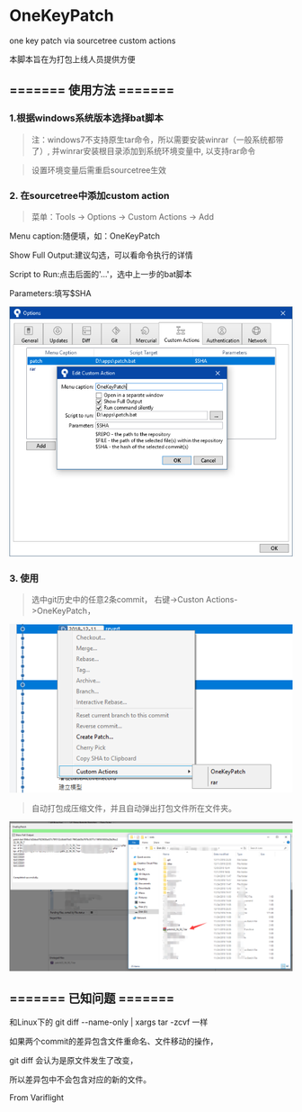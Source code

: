 # OneKeyPatch
one key patch via sourcetree custom actions

本脚本旨在为打包上线人员提供方便


## ======= 使用方法 =======

### 1.根据windows系统版本选择bat脚本

> 注：windows7不支持原生tar命令，所以需要安装winrar（一般系统都带了）,
并winrar安装根目录添加到系统环境变量中,
以支持rar命令

> 设置环境变量后需重启sourcetree生效

### 2. 在sourcetree中添加custom action

> 菜单：Tools -> Options -> Custom Actions -> Add

Menu caption:随便填，如：OneKeyPatch

Show Full Output:建议勾选，可以看命令执行的详情

Script to Run:点击后面的'...'，选中上一步的bat脚本

Parameters:填写$SHA

![setting](images/setting.png)

### 3. 使用
 
> 选中git历史中的任意2条commit，
> 右键->Custon Actions->OneKeyPatch，

![context](images/context.png)

> 自动打包成压缩文件，并且自动弹出打包文件所在文件夹。

![output](images/output.png)

## ======= 已知问题 =======

和Linux下的 git diff --name-only | xargs tar -zcvf 一样

如果两个commit的差异包含文件重命名、文件移动的操作，

git diff 会认为是原文件发生了改变，

所以差异包中不会包含对应的新的文件。

From Variflight
